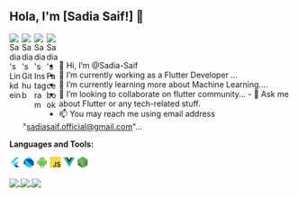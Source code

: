 ## Hola, I'm [Sadia Saif!] 👋

<a href="https://www.linkedin.com/in/sadia-saif/">
  <img align="left" alt="Sadia's Linkdein" width="22px" src="https://cdn.jsdelivr.net/npm/simple-icons@v3/icons/linkedin.svg" />
</a>
<a href="https://github.com/Sadia-Saif">
  <img align="left" alt="Sadia's Github" width="22px" src="https://cdn.jsdelivr.net/npm/simple-icons@v3/icons/github.svg" />
</a>
<a href="https://www.instagram.com/flutter_ninja/">
  <img align="left" alt="Sadia's Instagram" width="22px" src="https://cdn.jsdelivr.net/npm/simple-icons@v3/icons/instagram.svg" />
</a>
<a href="https://www.facebook.com/iamSadiaSaif/">
  <img align="left" alt="Sadia's Facebook" width="22px" src="https://cdn.jsdelivr.net/npm/simple-icons@v3/icons/facebook.svg" />
</a>


<br/>
<br/>


- 👋 Hi, I’m @Sadia-Saif
- 👀 I’m currently working as a Flutter Developer ...
- 🌱 I’m currently learning  more about Machine Learning....
- 💞️ I’m looking to collaborate on flutter community... - 💬 Ask me about Flutter or any tech-related stuff.
- 📫 You may reach me using email address "sadiasaif.official@gmail.com"...

**Languages and Tools:**  

<code><img height="20" src="https://raw.githubusercontent.com/github/explore/80688e429a7d4ef2fca1e82350fe8e3517d3494d/topics/flutter/flutter.png"></code>
<code><img height="20" src="https://raw.githubusercontent.com/github/explore/80688e429a7d4ef2fca1e82350fe8e3517d3494d/topics/dart/dart.png"></code>
<code><img height="20" src="https://raw.githubusercontent.com/github/explore/80688e429a7d4ef2fca1e82350fe8e3517d3494d/topics/android/android.png"></code>
<code><img height="20" src="https://raw.githubusercontent.com/github/explore/80688e429a7d4ef2fca1e82350fe8e3517d3494d/topics/javascript/javascript.png"></code>
<code><img height="20" src="https://raw.githubusercontent.com/github/explore/80688e429a7d4ef2fca1e82350fe8e3517d3494d/topics/vue/vue.png"></code>
<code><img height="20" src="https://raw.githubusercontent.com/github/explore/80688e429a7d4ef2fca1e82350fe8e3517d3494d/topics/nodejs/nodejs.png"></code>    

<a href="https://github.com/Sadia-Saif">
  <img align="center" src="https://github-readme-stats.vercel.app/api/top-langs/?username=Sadia-Saif&theme=light&hide_langs_below=1" />
</a>
<a href="https://github.com/Sadia-Saif/awesome-flutter">
  <img align="center" src="https://github-readme-stats.vercel.app/api/pin/?username=Sadia-Saif&repo=FlutterExampleApps&theme=light" />

</a>
<a href="https://github.com/Sadia-Saif/mi_card">
 <img align="center" src="https://github-readme-stats.vercel.app/api/pin/?username=Sadia-Saif&repo=VelocityX&theme=light" />
</a>

<!---
Sadia-Saif/Sadia-Saif is a ✨ special ✨ repository because its `README.md` (this file) appears on your GitHub profile.
You can click the Preview link to take a look at your changes.
--->
